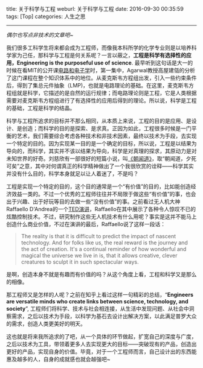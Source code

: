 title: 关于科学与工程
weburl: 关于科学与工程
date: 2016-09-30 00:35:59
tags: [Top]
categories: 人生之思

---

*偶尔也写点非技术的文章吧~*

我们很多工科学生将来都会成为工程师，而像我本科所学的化学专业则是以培养科学家为己任，那科学与工程是何关系呢？一言以蔽之，**工程是科学有选择性的应用，Engineering is the purposeful use of science**. 最早听到这句话是大一的时候在看MIT的公开课[电路和电子学](http://open.163.com/special/opencourse/circuits.html)时，第一集中，Agarwal教授高屋建瓴的分析了这门课程在整个知识体系中的地位。从麦克斯韦方程组出发，引入一些约束条件后，得到了集总元件抽象（LMP)，也就是电路理论的基础。在这里，麦克斯韦方程组就是科学，它描述的是自然的运行规律；而电路理论则是工程，它是人类根据需要对麦克斯韦方程组进行了有选择性的应用后得到的理论。所以说，科学是工程的基础，工程是科学的结晶。

<!--more-->

科学与工程所追求的目标并不那么相同，从本质上来说，工程的目的是应用、是设计、是创造；而科学的目的是探索、是求真。正因为如此，工程很多时候是一门平衡的艺术，我们需要综合考虑各种技术和非技术因素，最终以技术为手段，去实现一个特定的目的。因为实现某一目的是一个确定的目标，所以说，工程是以结果为导向的，而科学，其实并不该以结果为导向，科学是对真理的探求，其原动力是对未知世界的好奇。刘慈欣有一部很好的短篇小说，叫[《朝闻道》](http://www.kanunu8.com/book3/6644/index.html)，取“朝闻道，夕死可矣”之意，其中对何谓真正的科学精神做出了一个我很欣赏的诠释——科学其实并没有什么目的，科学本身就足以让人着迷了，不是吗？

工程是实现一个特定的目的，这个目的通常是一个“有价值”的目的，比如能创造经济效益一类的。不过一个优秀的工程师往往并不局限于做这些“有价值”的事，也会出于兴趣、出于好玩等目的去做一些“没有价值”的事。之前看过无人机大神Raffaello D'Andrea的一个[TED演讲](http://open.163.com/movie/2016/3/M/F/MBHBRK2GK_MBHBSUGMF.html)，Raffaello在其中展示了各种令人惊叹不已的炫酷控制技术。不过，研究制作这些无人机技术有什么用呢？事实是这并不能马上创造什么商业价值，不过在演讲的最后，Raffaello说了这样一段话：

> The reality is that it is difficult to predict the impact of nascent technology. And for folks like us, the real reward is the journey and the act of creation. It's a continual reminder of how wonderful and magical the universe we live in is, that it allows creative, clever creatures to sculpt it in such spectacular ways.

是啊，创造本身不就是有趣而有价值的吗？从这个角度上看，工程和科学又是那么的相像。

那工程师又是怎样的人呢？之前在知乎上看过这样一句精彩的总结，“**Engineers are versatile minds who create links between science, technology, and society**”, 工程师们将科学、技术与社会相连接，从生活中发现问题、从社会中洞察需求，之后以技术为手段，以科学为基石去设计出解决方案，以此满足普罗大众的需求，创造人类更美好的明天。

这也就是将来我所追求的了吧，从一个具体的环节做起，扩宽自己的深度与广度，之后以技术为工具，带领着更多人去实现更大的目标——突破现有的产品，创造出更好的产品，实现自身的价值。毕竟，对于一个工程师而言，自己设计出的东西能惠及越多的人，自身的成就感也就会越强吧~